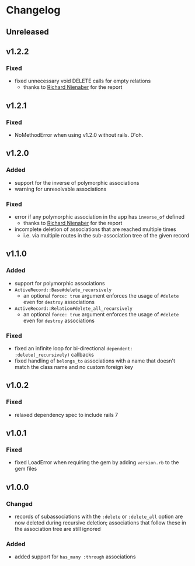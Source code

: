 # Changelog

## Unreleased

## v1.2.2
### Fixed
- fixed unnecessary void DELETE calls for empty relations
  - thanks to [Richard Nienaber](https://github.com/rjnienaber) for the report

## v1.2.1
### Fixed
- NoMethodError when using v1.2.0 without rails. D'oh.

## v1.2.0
### Added
- support for the inverse of polymorphic associations
- warning for unresolvable associations

### Fixed
- error if any polymorphic association in the app has `inverse_of` defined
  - thanks to [Richard Nienaber](https://github.com/rjnienaber) for the report
- incomplete deletion of associations that are reached multiple times
  - i.e. via multiple routes in the sub-association tree of the given record

## v1.1.0
### Added
- support for polymorphic associations
- `ActiveRecord::Base#delete_recursively`
  - an optional `force: true` argument enforces the usage of `#delete` even for `destroy` associations
- `ActiveRecord::Relation#delete_all_recursively`
  - an optional `force: true` argument enforces the usage of `#delete` even for `destroy` associations

### Fixed
- fixed an infinite loop for bi-directional `dependent: :delete(_recursively)` callbacks
- fixed handling of `belongs_to` associations with a name that doesn't match the class name and no custom foreign key

## v1.0.2
### Fixed
- relaxed dependency spec to include rails 7

## v1.0.1
### Fixed
- fixed LoadError when requiring the gem by adding `version.rb` to the gem files

## v1.0.0
### Changed
- records of subassociations with the `:delete` or `:delete_all` option are now deleted during recursive deletion; associations that follow these in the association tree are still ignored

### Added
- added support for `has_many :through` associations
